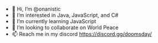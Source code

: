 - 👋 Hi, I’m @onanistic
- 👀 I’m interested in Java, JavaScript, and C#
- 🌱 I’m currently learning JavaScript
- 💞️ I’m looking to collaborate on World Peace
- 📫 Reach me in my discord https://discord.gg/doomsday/

<!---
onanistic/onanistic is a ✨ special ✨ repository because its `README.md` (this file) appears on your GitHub profile.
You can click the Preview link to take a look at your changes.
--->
